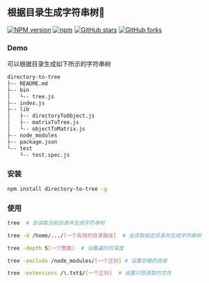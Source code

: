 ## 根据目录生成字符串树🌲

[![NPM version](https://img.shields.io/npm/v/directory-to-tree.svg?style=flat)](https://npmjs.org/package/yumu)
[![npm](https://img.shields.io/npm/dt/directory-to-tree.svg)](https://npmjs.org/package/yumu)
[![GitHub stars](https://img.shields.io/github/stars/dushao103500/directory-to-tree.svg?style=social&label=Star)](https://github.com/dushao103500/directory-to-tree)
[![GitHub forks](https://img.shields.io/github/forks/dushao103500/directory-to-tree.svg?style=social&label=Fork)](https://github.com/dushao103500/directory-to-tree)

### Demo
可以根据目录生成如下所示的字符串树
```txt
directory-to-tree
├-- README.md
├-- bin
│   └-- tree.js
├-- index.js
├-- lib
│   ├-- directoryToObject.js
│   ├-- matrixToTree.js
│   └-- objectToMatrix.js
├-- node_modules
├-- package.json
└-- test
    └-- test.spec.js
```

### 安装

```bash
npm install directory-to-tree -g
```

### 使用

```bash
tree  # 会读取当前目录并生成字符串树

tree -d /home/.../[一个有效的目录路径]  # 会读取指定目录并生成字符串树

tree -depth 5[一个整数]  # 设置遍历的深度

tree -exclude /node_modules/[一个正则] # 设置忽略的目录

tree -extensions /\.txt$/[一个正则]  # 设置只想读取的文件
```
